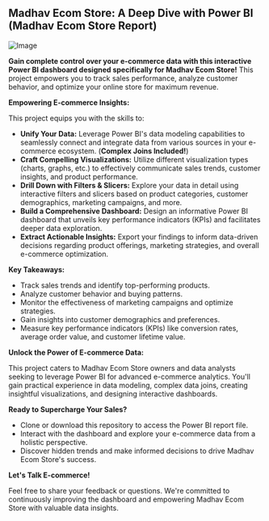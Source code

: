 ## Madhav Ecom Store: A Deep Dive with Power BI (Madhav Ecom Store Report)

![Image](https://github.com/Kreazzy/Store-Ecommerce-Dashboard/blob/Kreazzy/Madha%20Store%20Ecom%20Dashboard.jpg)

**Gain complete control over your e-commerce data with this interactive Power BI dashboard designed specifically for Madhav Ecom Store!**  This project empowers you to track sales performance, analyze customer behavior, and optimize your online store for maximum revenue.

**Empowering E-commerce Insights:**

This project equips you with the skills to:

* **Unify Your Data:** Leverage Power BI's data modeling capabilities to seamlessly connect and integrate data from various sources in your e-commerce ecosystem. (**Complex Joins Included!**)
* **Craft Compelling Visualizations:** Utilize different visualization types (charts, graphs, etc.) to effectively communicate sales trends, customer insights, and product performance.
* **Drill Down with Filters & Slicers:** Explore your data in detail using interactive filters and slicers based on product categories, customer demographics, marketing campaigns, and more.
* **Build a Comprehensive Dashboard:** Design an informative Power BI dashboard that unveils key performance indicators (KPIs) and facilitates deeper data exploration.
* **Extract Actionable Insights:** Export your findings to inform data-driven decisions regarding product offerings, marketing strategies, and overall e-commerce optimization.

**Key Takeaways:**

* Track sales trends and identify top-performing products.
* Analyze customer behavior and buying patterns.
* Monitor the effectiveness of marketing campaigns and optimize strategies.
* Gain insights into customer demographics and preferences.
* Measure key performance indicators (KPIs) like conversion rates, average order value, and customer lifetime value.

**Unlock the Power of E-commerce Data:**

This project caters to Madhav Ecom Store owners and data analysts seeking to leverage Power BI for advanced e-commerce analytics. You'll gain practical experience in data modeling, complex data joins, creating insightful visualizations, and designing interactive dashboards.

**Ready to Supercharge Your Sales?**

* Clone or download this repository to access the Power BI report file.
* Interact with the dashboard and explore your e-commerce data from a holistic perspective.
* Discover hidden trends and make informed decisions to drive Madhav Ecom Store's success.

**Let's Talk E-commerce!**

Feel free to share your feedback or questions. We're committed to continuously improving the dashboard and empowering Madhav Ecom Store with valuable data insights.
